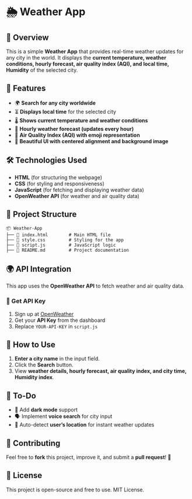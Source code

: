 # 🌦️ Weather App

## 📌 Overview
This is a simple **Weather App** that provides real-time weather updates for any city in the world. It displays the **current temperature, weather conditions, hourly forecast, air quality index (AQI), and local time, Humidity** of the selected city.

## 🚀 Features
- 🌍 **Search for any city worldwide**
- ⏳ **Displays local time** for the selected city
- 🌡️ **Shows current temperature and weather conditions**
- 📅 **Hourly weather forecast (updates every hour)**
- 🍃 **Air Quality Index (AQI) with emoji representation**
- 🎨 **Beautiful UI with centered alignment and background image**

## 🛠️ Technologies Used
- **HTML** (for structuring the webpage)
- **CSS** (for styling and responsiveness)
- **JavaScript** (for fetching and displaying weather data)
- **OpenWeather API** (for weather and air quality data)

## 📂 Project Structure
```
📦 Weather-App
├── 📜 index.html        # Main HTML file
├── 📜 style.css         # Styling for the app
├── 📜 script.js         # JavaScript logic
├── 📜 README.md         # Project documentation
```

## 🌍 API Integration
This app uses the **OpenWeather API** to fetch weather and air quality data.

### 🔑 Get API Key
1. Sign up at [OpenWeather](https://openweathermap.org/)
2. Get your **API Key** from the dashboard
3. Replace `YOUR-API-KEY` in `script.js`

## 📜 How to Use
1. **Enter a city name** in the input field.
2. Click the **Search** button.
3. View **weather details, hourly forecast, air quality index, and city time, Humidity index**.

## 🎯 To-Do
- 🌙 Add **dark mode** support
- 🗣️ Implement **voice search** for city input
- 📍 Auto-detect **user’s location** for instant weather updates

## 🤝 Contributing
Feel free to **fork** this project, improve it, and submit a **pull request**! 🚀

## 📜 License
This project is open-source and free to use. MIT License.

